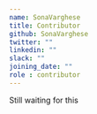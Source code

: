 ```yaml
---
name: SonaVarghese
title: Contributor
github: SonaVarghese
twitter: ""
linkedin: ""
slack: ""
joining_date: ""
role : contributor
---
```


Still waiting for this
